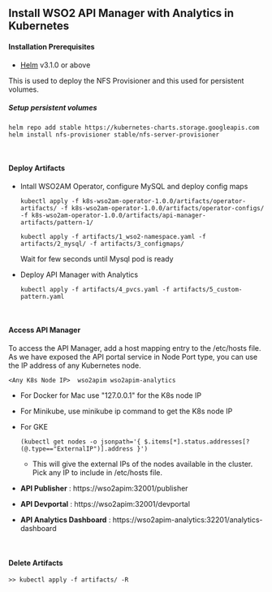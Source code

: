 ## Install WSO2 API Manager with Analytics in Kubernetes

#### Installation Prerequisites

* [Helm](https://helm.sh/docs/intro/install/) v3.1.0 or above

This is used to deploy the NFS Provisioner and this used for persistent volumes.

##### Setup persistent volumes

```
helm repo add stable https://kubernetes-charts.storage.googleapis.com
helm install nfs-provisioner stable/nfs-server-provisioner
```

<br>

#### Deploy Artifacts

- Intall WSO2AM Operator, configure MySQL and deploy config maps
    
    ```
    kubectl apply -f k8s-wso2am-operator-1.0.0/artifacts/operator-artifacts/ -f k8s-wso2am-operator-1.0.0/artifacts/operator-configs/ -f k8s-wso2am-operator-1.0.0/artifacts/api-manager-artifacts/pattern-1/
    
    kubectl apply -f artifacts/1_wso2-namespace.yaml -f artifacts/2_mysql/ -f artifacts/3_configmaps/
    ```
    Wait for few seconds until Mysql pod is ready

- Deploy API Manager with Analytics

    ```
    kubectl apply -f artifacts/4_pvcs.yaml -f artifacts/5_custom-pattern.yaml
    ```

<br>

#### Access API Manager

To access the API Manager, add a host mapping entry to the /etc/hosts file. As we have exposed the API portal service in Node Port type, you can use the IP address of any Kubernetes node.

```
<Any K8s Node IP>  wso2apim wso2apim-analytics
```

- For Docker for Mac use "127.0.0.1" for the K8s node IP
- For Minikube, use minikube ip command to get the K8s node IP
- For GKE
    ```
    (kubectl get nodes -o jsonpath='{ $.items[*].status.addresses[?(@.type=="ExternalIP")].address }')
    ```
    - This will give the external IPs of the nodes available in the cluster. Pick any IP to include in /etc/hosts file.
  
- **API Publisher** : https://wso2apim:32001/publisher 
- **API Devportal** : https://wso2apim:32001/devportal 
- **API Analytics Dashboard**   : https://wso2apim-analytics:32201/analytics-dashboard 

<br>

#### Delete Artifacts

```
>> kubectl apply -f artifacts/ -R
```
